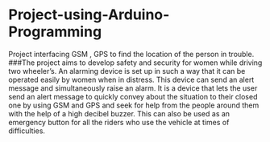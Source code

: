 # Project-using-Arduino-Programming
Project interfacing GSM , GPS to find the location of the person in trouble.
###The project aims to develop safety and security for women while driving two wheeler’s. 
An alarming device is set up in such a way that it can be operated easily by women when in distress. This device can send an alert message and simultaneously raise an alarm. It is a device that lets the user send an alert message to quickly convey about the situation to their closed one by using GSM and GPS and seek for help from the people around them with the help of a high decibel buzzer. This can also be used as an emergency button for all the riders who use the vehicle at times of difficulties.
